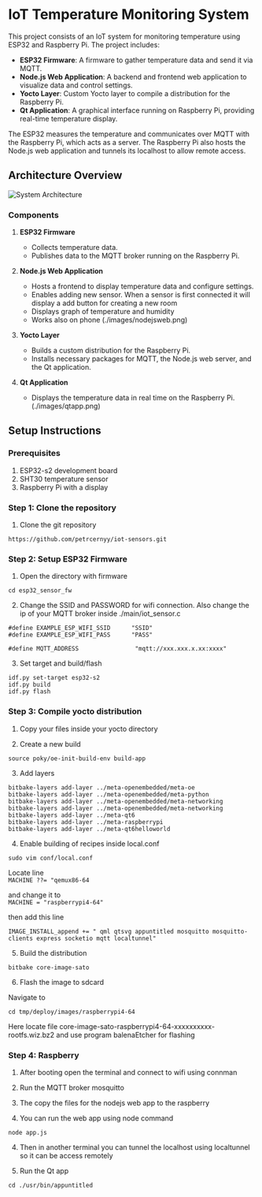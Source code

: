 # IoT Temperature Monitoring System

This project consists of an IoT system for monitoring temperature using ESP32 and Raspberry Pi. The project includes:

- **ESP32 Firmware**: A firmware to gather temperature data and send it via MQTT.
- **Node.js Web Application**: A backend and frontend web application to visualize data and control settings.
- **Yocto Layer**: Custom Yocto layer to compile a distribution for the Raspberry Pi.
- **Qt Application**: A graphical interface running on Raspberry Pi, providing real-time temperature display.

The ESP32 measures the temperature and communicates over MQTT with the Raspberry Pi, which acts as a server. The Raspberry Pi also hosts the Node.js web application and tunnels its localhost to allow remote access.

## Architecture Overview
![System Architecture](./images/system_architecture.png)

### Components

1. **ESP32 Firmware**  
   - Collects temperature data.
   - Publishes data to the MQTT broker running on the Raspberry Pi.

2. **Node.js Web Application**  
   - Hosts a frontend to display temperature data and configure settings.
   - Enables adding new sensor. When a sensor is first connected it will display a add button for creating a new room
   - Displays graph of temperature and humidity
   - Works also on phone
(./images/nodejsweb.png)

3. **Yocto Layer**  
   - Builds a custom distribution for the Raspberry Pi.
   - Installs necessary packages for MQTT, the Node.js web server, and the Qt application.

4. **Qt Application**  
   - Displays the temperature data in real time on the Raspberry Pi.
(./images/qtapp.png)


## Setup Instructions

### Prerequisites

1. ESP32-s2 development board
2. SHT30 temperature sensor
3. Raspberry Pi with a display

### Step 1: Clone the repository

1. Clone the git repository

`https://github.com/petrcernyy/iot-sensors.git`

### Step 2: Setup ESP32 Firmware

1. Open the directory with firmware
   
`cd esp32_sensor_fw`

2. Change the SSID and PASSWORD for wifi connection. Also change the ip of your MQTT broker inside ./main/iot_sensor.c

```
#define EXAMPLE_ESP_WIFI_SSID      "SSID"
#define EXAMPLE_ESP_WIFI_PASS      "PASS"

#define MQTT_ADDRESS                "mqtt://xxx.xxx.x.xx:xxxx"
```

3. Set target and build/flash

`idf.py set-target esp32-s2`\
`idf.py build`\
`idf.py flash`

### Step 3: Compile yocto distribution

1. Copy your files inside your yocto directory

2. Create a new build

`source poky/oe-init-build-env build-app`

3. Add layers

`bitbake-layers add-layer ../meta-openembedded/meta-oe`\
`bitbake-layers add-layer ../meta-openembedded/meta-python`\
`bitbake-layers add-layer ../meta-openembedded/meta-networking`\
`bitbake-layers add-layer ../meta-openembedded/meta-networking`\
`bitbake-layers add-layer ../meta-qt6`\
`bitbake-layers add-layer ../meta-raspberrypi`\
`bitbake-layers add-layer ../meta-qt6helloworld`

4. Enable building of recipes inside local.conf

`sudo vim conf/local.conf`

Locate line\
`MACHINE ??= "qemux86-64`

and change it to \
`MACHINE = "raspberrypi4-64"`

then add this line

`IMAGE_INSTALL_append += " qml qtsvg appuntitled mosquitto mosquitto-clients express socketio mqtt localtunnel"`

5. Build the distribution

`bitbake core-image-sato`

6. Flash the image to sdcard

Navigate to 

`cd tmp/deploy/images/raspberrypi4-64`

Here locate file core-image-sato-raspberrypi4-64-xxxxxxxxxx-rootfs.wiz.bz2 and use program balenaEtcher for flashing

### Step 4: Raspberry

1. After booting open the terminal and connect to wifi using connman

2. Run the MQTT broker mosquitto

3. The copy the files for the nodejs web app to the raspberry

4. You can run the web app using node command

`node app.js`

4. Then in another terminal you can tunnel the localhost using localtunnel so it can be access remotely

5. Run the Qt app

`cd ./usr/bin/appuntitled`
